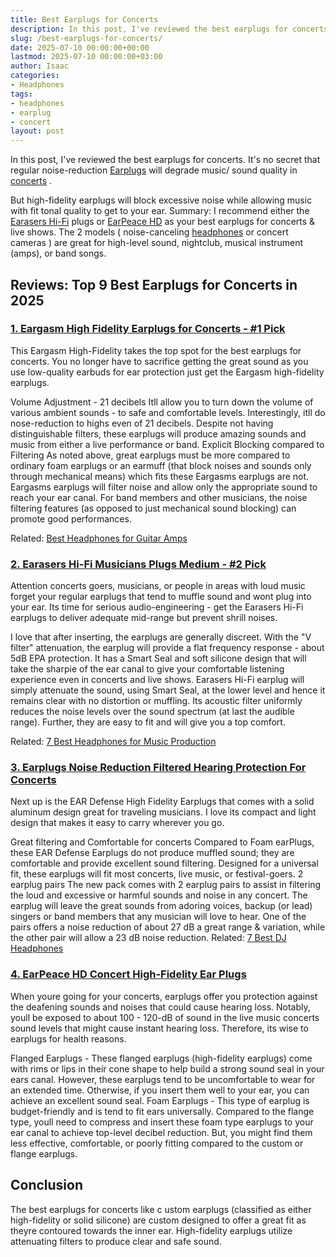 ```yaml
---
title: Best Earplugs for Concerts
description: In this post, I've reviewed the best earplugs for concerts. It's no secret that regular noise-reduction Earplugs will degrade music sound quality in concerts...
slug: /best-earplugs-for-concerts/
date: 2025-07-10 00:00:00+00:00
lastmod: 2025-07-10 00:00:00+03:00
author: Isaac
categories:
- Headphones
tags:
- headphones
- earplug
- concert
layout: post
---
```

In this post, I've reviewed the best earplugs for concerts. It's no secret that regular noise-reduction
[Earplugs](https://en.wikipedia.org/wiki/Earplug)
will degrade music/ sound quality in
[concerts](https://en.wikipedia.org/wiki/[Concert](https://pestpolicy.com/best-camera-for-concerts/))
.

But high-fidelity earplugs will block excessive noise while allowing music with fit tonal quality to get to your ear.
Summary: I recommend either the
[Earasers Hi-Fi](https://www.amazon.com/dp/B00E2D9HAA/?tag=p-policy-20)
plugs or
[EarPeace HD](https://www.amazon.com/dp/B076VTXWBP/?tag=p-policy-20)
as your best earplugs for concerts & live shows.
The 2 models (
noise-canceling [headphones](https://pestpolicy.com/best-noise-cancelling-headphones-under-200/)
or
concert cameras
) are great for high-level sound, nightclub, musical instrument (amps), or band songs.
## Reviews: Top 9 Best Earplugs for Concerts in 2025
### [1. Eargasm High Fidelity Earplugs for Concerts - #1 Pick](https://www.amazon.com/dp/B019M576XW/?tag=p-policy-20)
This Eargasm High-Fidelity takes the top spot for the best earplugs for concerts. You no longer have to sacrifice getting the great sound as you use low-quality earbuds for ear protection  just get the Eargasm high-fidelity earplugs.

Volume Adjustment - 21 decibels
Itll allow you to turn down the volume of various ambient sounds - to safe and comfortable levels. Interestingly, itll do nose-reduction to highs even of 21 decibels.
Despite not having distinguishable filters, these earplugs will produce amazing sounds and music from either a live performance or band.
Explicit Blocking compared to Filtering
As noted above, great earplugs must be more compared to ordinary foam earplugs or an earmuff (that block noises and sounds only through mechanical means)  which fits these Eargasms earplugs are not.
Eargasms earplugs will filter noise and allow only the appropriate sound to reach your ear canal. For band members and other musicians, the noise filtering features (as opposed to just mechanical sound blocking) can promote good performances.

Related:
[Best Headphones for Guitar Amps](https://pestpolicy.com/best-headphones-for-guitar-amps/)
### [2. Earasers Hi-Fi Musicians Plugs Medium - #2 Pick](https://www.amazon.com/dp/B00E2D9HAA/?tag=p-policy-20)
Attention concerts goers, musicians, or people in areas with loud music  forget your regular earplugs that tend to muffle sound and wont plug into your ear.
Its time for serious audio-engineering - get the Earasers Hi-Fi earplugs to deliver adequate mid-range but prevent shrill noises.

I love that after inserting, the earplugs are generally discreet. With the "V filter" attenuation, the earplug will provide a flat frequency response - about 5dB EPA protection.
It has a Smart Seal and soft silicone design that will take the sharpie of the ear canal to give your comfortable listening experience even in concerts and live shows.
Earasers Hi-Fi earplug will simply attenuate the sound, using Smart Seal, at the lower level and hence it remains clear with no distortion or muffling.
Its acoustic filter uniformly reduces the noise levels over the sound spectrum (at last the audible range). Further, they are easy to fit and will give you a top comfort.

Related:
[7 Best Headphones for Music Production](https://pestpolicy.com/best-headphones-for-music-production/)

### [3. Earplugs Noise Reduction Filtered Hearing Protection For Concerts](https://www.amazon.com/dp/B013H8FUVA/?tag=p-policy-20)
Next up is the EAR Defense High Fidelity Earplugs that comes with a solid aluminum design great for traveling musicians. I love its compact and light design that makes it easy to carry wherever you go.

Great filtering and Comfortable for concerts
Compared to Foam earPlugs, these EAR Defense Earplugs do not produce muffled sound; they are comfortable and provide excellent sound filtering. Designed for a universal fit, these earplugs will fit most concerts, live music, or festival-goers.
2 earplug pairs
The new pack comes with 2 earplug pairs to assist in filtering the loud and excessive or harmful sounds and noise in any concert.
The earplug will leave the great sounds from adoring voices, backup (or lead) singers or band members that any musician will love to hear. One of the pairs offers a noise reduction of about 27 dB  a great range & variation, while the other pair will allow a 23 dB noise reduction.
Related:
[7 Best DJ Headphones](https://pestpolicy.com/best-dj-headphones/)
### [4. EarPeace HD Concert High-Fidelity Ear Plugs](https://www.amazon.com/dp/B076VVP6CX/?tag=p-policy-20)
When youre going for your concerts, earplugs offer you protection against the deafening sounds and noises that could cause hearing loss.
Notably, youll be exposed to about 100 - 120-dB of sound in the live music concerts  sound levels that might cause instant hearing loss. Therefore, its wise to earplugs for health reasons.

Flanged Earplugs -
These flanged earplugs (high-fidelity earplugs) come with rims or lips in their cone shape to help build a strong sound seal in your ears canal.
However, these earplugs tend to be uncomfortable to wear for an extended time. Otherwise, if you insert them well to your ear, you can achieve an excellent sound seal.
Foam Earplugs -
This type of earplug is budget-friendly and is tend to fit ears universally.
Compared to the flange type, youll need to compress and insert these foam type earplugs to your ear canal to achieve top-level decibel reduction. But, you might find them less effective, comfortable, or poorly fitting compared to the custom or flange earplugs.
## Conclusion
The
best earplugs for concerts like c
ustom earplugs
(classified as either high-fidelity or solid silicone) are custom designed to offer a great fit as theyre contoured towards the inner ear.
High-fidelity earplugs utilize attenuating filters to produce clear and safe sound.
